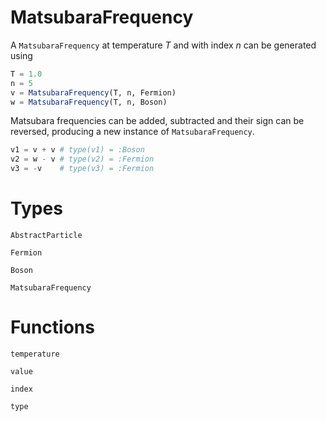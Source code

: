 # MatsubaraFrequency

A `MatsubaraFrequency` at temperature $T$ and with index $n$ can be generated using

```julia
T = 1.0
n = 5
v = MatsubaraFrequency(T, n, Fermion)
w = MatsubaraFrequency(T, n, Boson) 
```

Matsubara frequencies can be added, subtracted and their sign can be reversed, producing a new instance of `MatsubaraFrequency`.

```julia
v1 = v + v # type(v1) = :Boson
v2 = w - v # type(v2) = :Fermion
v3 = -v    # type(v3) = :Fermion 
```

# Types

```@docs
AbstractParticle
```

```@docs
Fermion
```

```@docs
Boson
```

```@docs
MatsubaraFrequency
```

# Functions

```@docs
temperature
```

```@docs
value
```

```@docs
index
```

```@docs
type
```